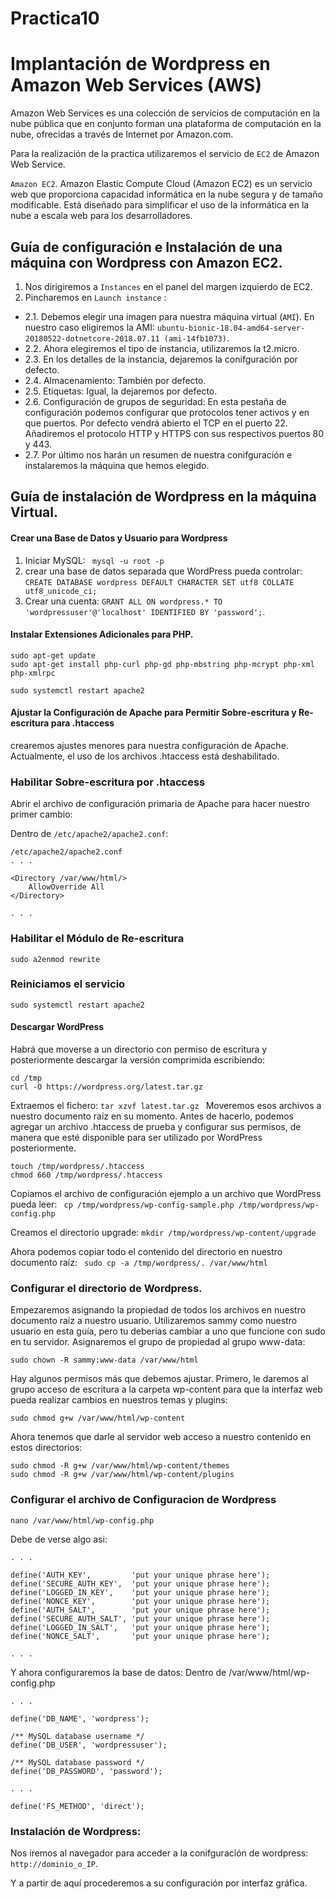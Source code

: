 # Practica10

# Implantación de Wordpress en Amazon Web Services (AWS)

Amazon Web Services es una colección de servicios de computación en la nube pública que en conjunto forman una plataforma de computación en la nube, ofrecidas a través de Internet por Amazon.com.

Para la realización de la practica utilizaremos el servicio de ``EC2`` de Amazon Web Service.

``Amazon EC2``. Amazon Elastic Compute Cloud (Amazon EC2) es un servicio web que proporciona capacidad informática en la nube segura y de tamaño modificable. Está diseñado para simplificar el uso de la informática en la nube a escala web para los desarrolladores.

## Guía de configuración e Instalación de una máquina con Wordpress con Amazon EC2.

1. Nos dirigiremos a ``Instances`` en el panel del margen izquierdo de EC2.
2. Pincharemos en ``Launch instance`` :
* 2.1. Debemos elegir una imagen para nuestra máquina virtual (``AMI``). En nuestro caso eligiremos la AMI: ``ubuntu-bionic-18.04-amd64-server-20180522-dotnetcore-2018.07.11 (ami-14fb1073)``.
* 2.2. Ahora elegiremos el tipo de instancia, utilizaremos la t2.micro.
* 2.3. En los detalles de la instancia, dejaremos la conifguración por defecto. 
* 2.4. Almacenamiento: También por defecto.
* 2.5. Etiquetas: Igual, la dejaremos por defecto.
* 2.6. Configuración de grupos de seguridad: En esta pestaña de configuración podemos configurar que protocolos tener activos y en que puertos. Por defecto vendrá abierto el TCP en el puerto 22. Añadiremos el protocolo HTTP y HTTPS con sus respectivos puertos 80 y 443.
* 2.7. Por último nos harán un resumen de nuestra conifguración e instalaremos la máquina que hemos elegido.

## Guía de instalación de Wordpress en la máquina Virtual.

#### Crear una Base de Datos y Usuario para Wordpress
1. Iniciar MySQL: `` mysql -u root -p``
2. crear una base de datos separada que WordPress pueda controlar: ``CREATE DATABASE wordpress DEFAULT CHARACTER SET utf8 COLLATE utf8_unicode_ci;``
3. Crear una cuenta: ``GRANT ALL ON wordpress.* TO 'wordpressuser'@'localhost' IDENTIFIED BY 'password';``.
#### Instalar Extensiones Adicionales para PHP.
```
sudo apt-get update
sudo apt-get install php-curl php-gd php-mbstring php-mcrypt php-xml php-xmlrpc
```
```
sudo systemctl restart apache2
```
#### Ajustar la Configuración de Apache para Permitir Sobre-escritura y Re-escritura para .htaccess
crearemos ajustes menores para nuestra configuración de Apache. Actualmente, el uso de los archivos .htaccess está deshabilitado.
### Habilitar Sobre-escritura por .htaccess
Abrir el archivo de configuración primaria de Apache para hacer nuestro primer cambio:

Dentro de ``/etc/apache2/apache2.conf``:
```
/etc/apache2/apache2.conf
. . .

<Directory /var/www/html/>
    AllowOverride All
</Directory>

. . .
```
### Habilitar el Módulo de Re-escritura
``sudo a2enmod rewrite``
### Reiniciamos el servicio
``sudo systemctl restart apache2``
#### Descargar WordPress
Habrá que moverse a un directorio con permiso de escritura y posteriormente descargar la versión comprimida escribiendo:
```
cd /tmp
curl -O https://wordpress.org/latest.tar.gz
```
Extraemos el fichero: ``tar xzvf latest.tar.gz
``
Moveremos esos archivos a nuestro documento raíz en su momento. Antes de hacerlo, podemos agregar un archivo .htaccess de prueba y configurar sus permisos, de manera que esté disponible para ser utilizado por WordPress posteriormente.
```
touch /tmp/wordpress/.htaccess
chmod 660 /tmp/wordpress/.htaccess
```
Copiamos el archivo de configuración ejemplo a un archivo que WordPress pueda leer:
`` cp /tmp/wordpress/wp-config-sample.php /tmp/wordpress/wp-config.php``

Creamos el directorio upgrade: ``mkdir /tmp/wordpress/wp-content/upgrade``

Ahora podemos copiar todo el contenido del directorio en nuestro documento raíz: `` sudo cp -a /tmp/wordpress/. /var/www/html``


### Configurar el directorio de Wordpress.

Empezaremos asignando la propiedad de todos los archivos en nuestro documento raíz a nuestro usuario. Utilizaremos sammy como nuestro usuario en esta guía, pero tu deberías cambiar a uno que funcione con sudo en tu servidor. Asignaremos el grupo de propiedad al grupo www-data:
```
sudo chown -R sammy:www-data /var/www/html
```
Hay algunos permisos más que debemos ajustar. Primero, le daremos al grupo acceso de escritura a la carpeta wp-content para que la interfaz web pueda realizar cambios en nuestros temas y plugins:
```
sudo chmod g+w /var/www/html/wp-content
```
Ahora tenemos que darle al servidor web acceso  a nuestro contenido en estos directorios:
```
sudo chmod -R g+w /var/www/html/wp-content/themes
sudo chmod -R g+w /var/www/html/wp-content/plugins
```

### Configurar el archivo de Configuracion de Wordpress

```
nano /var/www/html/wp-config.php
```

Debe de verse algo asi:
```
. . .

define('AUTH_KEY',         'put your unique phrase here');
define('SECURE_AUTH_KEY',  'put your unique phrase here');
define('LOGGED_IN_KEY',    'put your unique phrase here');
define('NONCE_KEY',        'put your unique phrase here');
define('AUTH_SALT',        'put your unique phrase here');
define('SECURE_AUTH_SALT', 'put your unique phrase here');
define('LOGGED_IN_SALT',   'put your unique phrase here');
define('NONCE_SALT',       'put your unique phrase here');

. . .
```
Y ahora configuraremos la base de datos:
Dentro de /var/www/html/wp-config.php
```
. . .

define('DB_NAME', 'wordpress');

/** MySQL database username */
define('DB_USER', 'wordpressuser');

/** MySQL database password */
define('DB_PASSWORD', 'password');

. . .

define('FS_METHOD', 'direct');
```
### Instalación de Wordpress:

Nos iremos al navegador para acceder a la conifguración de wordpress: ``http://dominio_o_IP``.

Y a partir de aquí procederemos a su configuración por interfaz gráfica.


